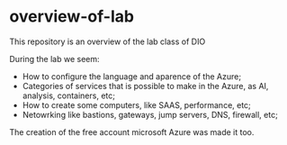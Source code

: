 # overview-of-lab
This repository is an overview of the lab class of DIO

During the lab we seem:
- How to configure the language and aparence of the Azure;
- Categories of services that is possible to make in the Azure, as AI, analysis, containers, etc;
- How to create some computers, like SAAS, performance, etc;
- Netowrking like bastions, gateways, jump servers, DNS, firewall, etc;

The creation of the free account microsoft Azure was made it too.
